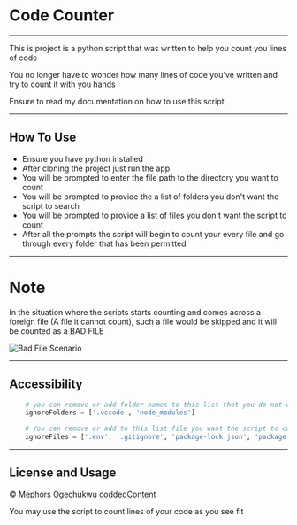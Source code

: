 # Code Counter

---

This is project is a python script that was written to help you count you lines of code

You no longer have to wonder how many lines of code you've written and try to count it with you hands

Ensure to read my documentation on how to use this script

---

## How To Use

- Ensure you have python installed
- After cloning the project just run the app
- You will be prompted to enter the file path to the directory you want to count
- You will be prompted to provide the a list of folders you don't want the script to search
- You will be prompted to provide a list of files you don't want the script to count
- After all the prompts the script will begin to count your every file and go through every folder that has been permitted

---

# Note

In the situation where the scripts starts counting and comes across a foreign file (A file it cannot count), such a file would be skipped and it will be counted as a BAD FILE

![Bad File Scenario](https://i.ibb.co/Hnz68hw/bad-files.png)

---

## Accessibility

```python
    # you can remove or add folder names to this list that you do not want the script to search
    ignoreFolders = ['.vscode', 'node_modules']

    # You can remove or add to this list file you want the script to count
    ignoreFiles = ['.env', '.gitignore', 'package-lock.json', 'package.json', '.eslintcache', 'README.md', 'todo.todo']

```

---

## License and Usage

© Mephors Ogechukwu [coddedContent](https://github.com/codedcontent "check out my other projects")

You may use the script to count lines of your code as you see fit
